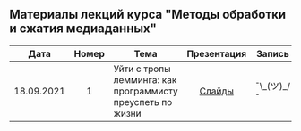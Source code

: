 ## Материалы лекций курса "Методы обработки и сжатия медиаданных"

| Дата | Номер | Тема | Презентация | Запись | Задание |
| :---: | :---: | --- | :---: | --- | --- |
| 18.09.2021 | 1 | Уйти с тропы лемминга: как программисту преуспеть по жизни | [Слайды](https://github.com/vg-courses/autumn-bachelor-course/blob/main/01-lecture/Уйти%20с%20тропы%20лемминга.%20Как%20программисту%20преуспеть%20по%20жизни.pptx) | ¯\\\_(ツ)\_/¯ | ¯\\\_(ツ)\_/¯ |


